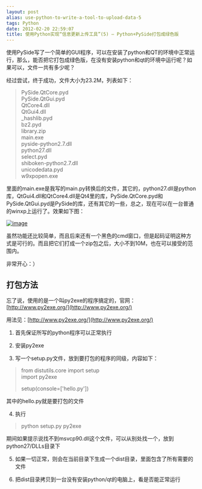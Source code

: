 ```yaml
---
layout: post
alias: use-python-to-write-a-tool-to-upload-data-5
tags: Python
date: 2012-02-20 22:59:07
title: 使用Python实现“信息更新上传工具”(5) — Python+PySide打包成绿色版
---
```


使用PySide写了一个简单的GUI程序，可以在安装了python和QT的环境中正常运行，那么，能否把它打包成绿色版，在没有安装python和qt的环境中运行呢？如果可以，文件一共有多少呢？

经过尝试，终于成功，文件大小为23.2M，列表如下：

> PySide.QtCore.pyd      
> PySide.QtGui.pyd       
> QtCore4.dll       
> QtGui4.dll       
> _hashlib.pyd       
> bz2.pyd       
> library.zip       
> main.exe       
> pyside-python2.7.dll       
> python27.dll       
> select.pyd       
> shiboken-python2.7.dll       
> unicodedata.pyd       
> w9xpopen.exe

里面的main.exe是我写的main.py转换后的文件，其它的，python27.dll是python库，QtGui4.dll和QtCore4.dll是Qt4里的库，PySide.QtCore.pyd和PySide.QtGui.pyd是PySide的库，还有其它的一些，总之，现在可以在一台普通的winxp上运行了。效果如下图：

[![image](http://freewind.me/wp-content/uploads/2012/02/image_thumb12.png "image")](http://freewind.me/wp-content/uploads/2012/02/image12.png)

虽然功能还比较简单，而且后来还有一个黑色的cmd窗口，但是起码证明这种方式是可行的。而且把它们打成一个zip包之后，大小不到10M，也在可以接受的范围内。

非常开心：）

## 打包方法

忘了说，使用的是一个叫py2exe的程序搞定的，官网：[http://www.py2exe.org/](http://www.py2exe.org/)

用法见：[http://www.py2exe.org/](http://www.py2exe.org/)

1. 首先保证所写的python程序可以正常执行

2. 安装py2exe

3. 写一个setup.py文件，放到要打包的程序的同级，内容如下：

> from distutils.core import setup      
> import py2exe
> 
> setup(console=['hello.py'])

其中的hello.py就是要打包的文件

4. 执行

> <font style="background-color: #ffffff">python setup.py py2exe</font>

期间如果提示说找不到msvcp90.dll这个文件，可以从别处找一个，放到python27/DLLs目录下

5. 如果一切正常，则会在当前目录下生成一个dist目录，里面包含了所有需要的文件

6. 把dist目录拷贝到一台没有安装python/qt的电脑上，看是否能正常运行
